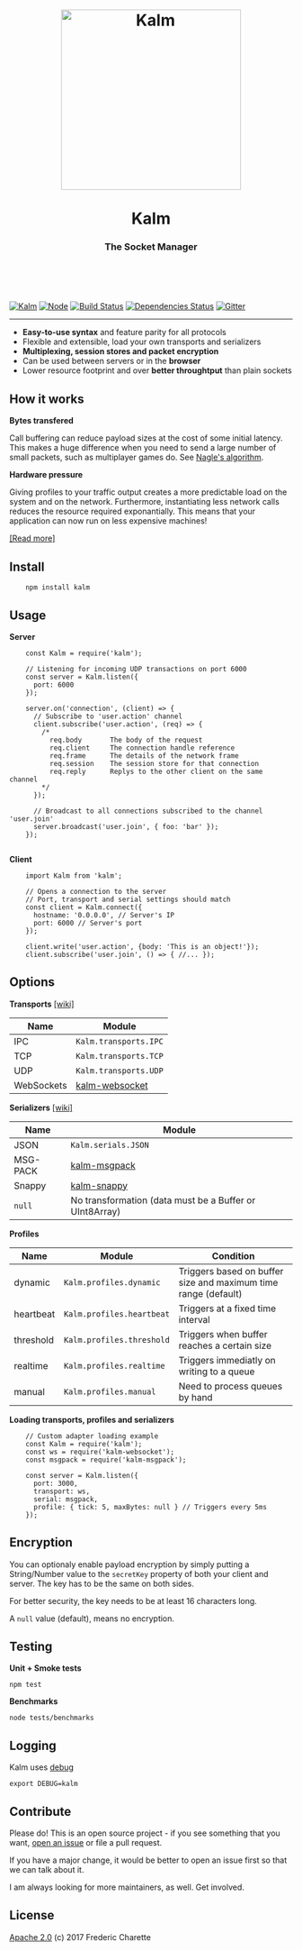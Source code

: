 <h1 align="center">
  <a title="The socket optimizer" href="http://kalm.js.org">
    <img alt="Kalm" width="320px" src="http://res.cloudinary.com/kalm/image/upload/v1487202241/kalm_header.png" />
    <br/><br/>
  </a>
  Kalm
</h1>
<h3 align="center">
  The Socket Manager
  <br/><br/><br/>
</h3>
<br/>

[![Kalm](https://img.shields.io/npm/v/kalm.svg)](https://www.npmjs.com/package/kalm)
[![Node](https://img.shields.io/badge/node->%3D6.0-blue.svg)](https://nodejs.org)
[![Build Status](https://travis-ci.org/kalm/kalm.js.svg?branch=master)](https://travis-ci.org/kalm/kalm.js)
[![Dependencies Status](https://david-dm.org/kalm/kalm.js.svg)](https://david-dm.org/kalm/kalm.js)
[![Gitter](https://img.shields.io/gitter/room/kalm/kalm.svg)](https://gitter.im/kalm/Kalm)

---

- **Easy-to-use syntax** and feature parity for all protocols
- Flexible and extensible, load your own transports and serializers
- **Multiplexing, session stores and packet encryption**
- Can be used between servers or in the **browser**
- Lower resource footprint and over **better throughtput** than plain sockets


## How it works

**Bytes transfered**

Call buffering can reduce payload sizes at the cost of some initial latency. 
This makes a huge difference when you need to send a large number of small packets, such as multiplayer games do. See [Nagle's algorithm](https://en.wikipedia.org/wiki/Nagle's_algorithm).

**Hardware pressure**

Giving profiles to your traffic output creates a more predictable load on the system and on the network. Furthermore, instantiating less network calls reduces the resource required exponantially. This means that your application can now run on less expensive machines!

[[Read more]](https://github.com/kalm/kalm.js/wiki/How-it-works)


## Install

```
    npm install kalm
```

## Usage

**Server**

```node
    const Kalm = require('kalm');

    // Listening for incoming UDP transactions on port 6000
    const server = Kalm.listen({
      port: 6000
    });

    server.on('connection', (client) => { 
      // Subscribe to 'user.action' channel
      client.subscribe('user.action', (req) => {
        /*
          req.body       The body of the request
          req.client     The connection handle reference
          req.frame      The details of the network frame
          req.session    The session store for that connection
          req.reply      Replys to the other client on the same channel
        */
      });

      // Broadcast to all connections subscribed to the channel 'user.join'
      server.broadcast('user.join', { foo: 'bar' });
    });
    
```

**Client**

```node
    import Kalm from 'kalm';

    // Opens a connection to the server
    // Port, transport and serial settings should match
    const client = Kalm.connect({
      hostname: '0.0.0.0', // Server's IP
      port: 6000 // Server's port
    });

    client.write('user.action', {body: 'This is an object!'}); 
    client.subscribe('user.join', () => { //... });

```

## Options

**Transports** [[wiki]](https://github.com/kalm/kalm.js/wiki/Transports)

Name | Module
--- | ---
IPC | `Kalm.transports.IPC`
TCP | `Kalm.transports.TCP`
UDP | `Kalm.transports.UDP`
WebSockets | [kalm-websocket](https://github.com/fed135/kalm-websocket)

**Serializers** [[wiki]](https://github.com/kalm/kalm.js/wiki/Serials)

Name | Module
--- | ---
JSON | `Kalm.serials.JSON`
MSG-PACK | [kalm-msgpack](https://github.com/fed135/kalm-msgpack)
Snappy | [kalm-snappy](https://github.com/fed135/kalm-snappy)
`null` | No transformation (data must be a Buffer or UInt8Array)


**Profiles**

Name | Module | Condition
--- | --- | --- |
dynamic | `Kalm.profiles.dynamic` | Triggers based on buffer size and maximum time range (default) | `{ step: 5, maxBytes: 1400 }`
heartbeat | `Kalm.profiles.heartbeat` | Triggers at a fixed time interval | `{ step: 5, maxBytes: null }`
threshold | `Kalm.profiles.threshold` | Triggers when buffer reaches a certain size | `{ step: null, maxBytes: 1400 }`
realtime | `Kalm.profiles.realtime` | Triggers immediatly on writing to a queue | `{ step: -1, maxBytes: null }`
manual | `Kalm.profiles.manual` | Need to process queues by hand | `{ step: null, maxBytes: null }`


**Loading transports, profiles and serializers**

```node
    // Custom adapter loading example
    const Kalm = require('kalm');
    const ws = require('kalm-websocket');
    const msgpack = require('kalm-msgpack');

    const server = Kalm.listen({
      port: 3000,
      transport: ws,
      serial: msgpack,
      profile: { tick: 5, maxBytes: null } // Triggers every 5ms
    });
```

## Encryption

You can optionaly enable payload encryption by simply putting a String/Number value to the
`secretKey` property of both your client and server. The key has to be the same on both sides.

For better security, the key needs to be at least 16 characters long.

A `null` value (default), means no encryption.


## Testing

**Unit + Smoke tests**

`npm test`

**Benchmarks**

`node tests/benchmarks`


## Logging

Kalm uses [debug](https://github.com/visionmedia/debug)

`export DEBUG=kalm`

## Contribute

Please do! This is an open source project - if you see something that you want, [open an issue](//github.com/kalm/kalm.js/issues/new) or file a pull request.

If you have a major change, it would be better to open an issue first so that we can talk about it. 

I am always looking for more maintainers, as well. Get involved. 

## License 

[Apache 2.0](LICENSE) (c) 2017 Frederic Charette
